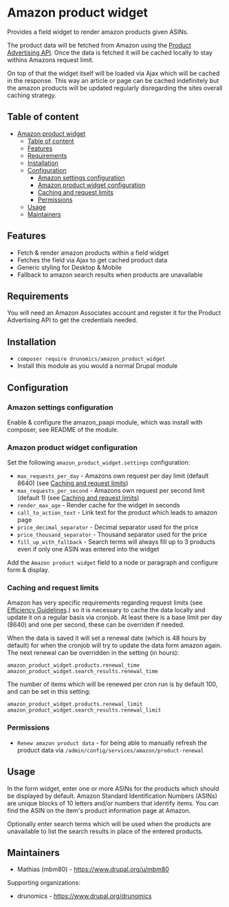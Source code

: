 # Amazon product widget

Provides a field widget to render amazon products given ASINs.

The product data will be fetched from Amazon using the [Product Advertising API](https://docs.aws.amazon.com/AWSECommerceService/latest/DG/Welcome.html).
Once the data is fetched it will be cached locally to stay withins Amazons request limit.

On top of that the widget itself will be loaded via Ajax which will be cached
in the response. This way an article or page can be cached indefinitely but the 
amazon products will be updated regularly disregarding the sites overall caching 
strategy.

## Table of content

  * [Amazon product widget](#amazon-product-widget)
    * [Table of content](#table-of-content)
    * [Features](#features)
    * [Requirements](#requirements)
    * [Installation](#installation)
    * [Configuration](#configuration)
      * [Amazon settings configuration](#amazon-settings-configuration)
      * [Amazon product widget configuration](#amazon-product-widget-configuration)
      * [Caching and request limits](#caching-and-request-limits)
      * [Permissions](#permissions)
    * [Usage](#usage)
    * [Maintainers](#maintainers)

## Features

  * Fetch & render amazon products within a field widget
  * Fetches the field via Ajax to get cached product data
  * Generic styling for Desktop & Mobile
  * Fallback to amazon search results when products are unavailable

## Requirements

You will need an Amazon Associates account and register it for the Product 
Advertising API to get the credentials needed.

## Installation

 * `composer require drunomics/amazon_product_widget`
 * Install this module as you would a normal Drupal module

## Configuration

### Amazon settings configuration

Enable & configure the amazon_paapi module, which was install with composer,
see README of the module.
 
### Amazon product widget configuration 

Set the following `amazon_product_widget.settings` configuration:

  * `max_requests_per_day` - Amazons own request per day limit (default 8640)
    (see [Caching and request limits](#caching-and-request-limits))
  * `max_requests_per_second` - Amazons own request per second limit (default 1)
    (see [Caching and request limits](#caching-and-request-limits))
  * `render_max_age` - Render cache for the widget in seconds
  * `call_to_action_text` - Link text for the product which leads to amazon page
  * `price_decimal_separator` - Decimal separator used for the price
  * `price_thousand_separator` - Thousand separator used for the price
  * `fill_up_with_fallback` - Search terms will always fill up to 3 products
                              even if only one ASIN was entered into the widget
                               
Add the `Amazon product widget` field to a node or paragraph and configure 
form & display.
   
### Caching and request limits

Amazon has very specific requirements regarding request limits (see [Efficiency Guidelines](https://docs.aws.amazon.com/AWSECommerceService/latest/DG/TroubleshootingApplications.html#efficiency-guidelines).)
so it is necessary to cache the data locally and update it on a regular basis
via cronjob. At least there is a base limit per day (8640) and one per second, 
these can be overriden if needed. 

When the data is saved it will set a renewal date (which is 48 hours by default)
for when the cronjob will try to update the data form amazon again.
The next renewal can be overridden in the setting (in hours):
  
  `amazon_product_widget.products.renewal_time`
  `amazon_product_widget.search_results.renewal_time`
  
The number of items which will be renewed per cron run is by default 100, and
can be set in this setting:

  `amazon_product_widget.products.renewal_limit`
  `amazon_product_widget.search_results.renewal_limit`

### Permissions

  * `Renew amazon product data` - for being able to manually refresh the 
    product data via `/admin/config/services/amazon/product-renewal`
 
## Usage

In the form widget, enter one or more ASINs for the products which should be 
displayed by default. Amazon Standard Identification Numbers (ASINs) are unique 
blocks of 10 letters and/or numbers that identify items. You can find the ASIN
on the item's product information page at Amazon.

Optionally enter search terms which will be used when the products are
unavailable to list the search results in place of the entered products.

## Maintainers

 * Mathias (mbm80) - https://www.drupal.org/u/mbm80

Supporting organizations:

 * drunomics - https://www.drupal.org/drunomics
